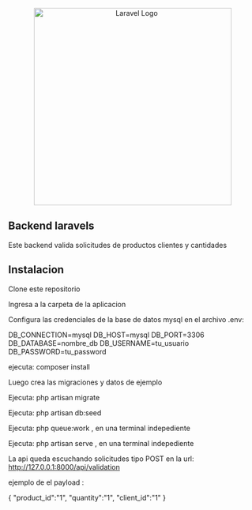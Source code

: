 <p align="center"><a href="https://laravel.com" target="_blank"><img src="https://raw.githubusercontent.com/laravel/art/master/logo-lockup/5%20SVG/2%20CMYK/1%20Full%20Color/laravel-logolockup-cmyk-red.svg" width="400" alt="Laravel Logo"></a></p>


## Backend laravels

Este backend valida solicitudes de productos clientes y cantidades

## Instalacion

Clone este repositorio


Ingresa a la carpeta de la aplicacion


Configura las credenciales de la base de datos mysql en el archivo .env:


DB_CONNECTION=mysql
DB_HOST=mysql
DB_PORT=3306
DB_DATABASE=nombre_db
DB_USERNAME=tu_usuario
DB_PASSWORD=tu_password


ejecuta: composer install

Luego crea las migraciones y datos de ejemplo

Ejecuta: php artisan migrate

Ejecuta: php artisan db:seed

Ejecuta: php queue:work , en una terminal indepediente

Ejecuta: php artisan serve , en una terminal indepediente


La api queda escuchando solicitudes tipo POST en la url: http://127.0.0.1:8000/api/validation

ejemplo de el payload : 

{
    "product_id":"1",
    "quantity":"1",
    "client_id":"1"
}
